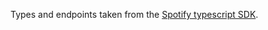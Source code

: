 Types and endpoints taken from the [Spotify typescript SDK](https://github.com/spotify/spotify-web-api-ts-sdk).